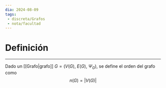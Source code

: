 ```yaml
---
dia: 2024-08-09
tags: 
 - discreta/Grafos
 - nota/facultad
---
```

# Definición
---
Dado un [[Grafo|grafo]] $G = \big( V(G),~E(G),~\Psi_G \big)$, se define el orden del grafo como $$ n(G) = |V(G)| $$